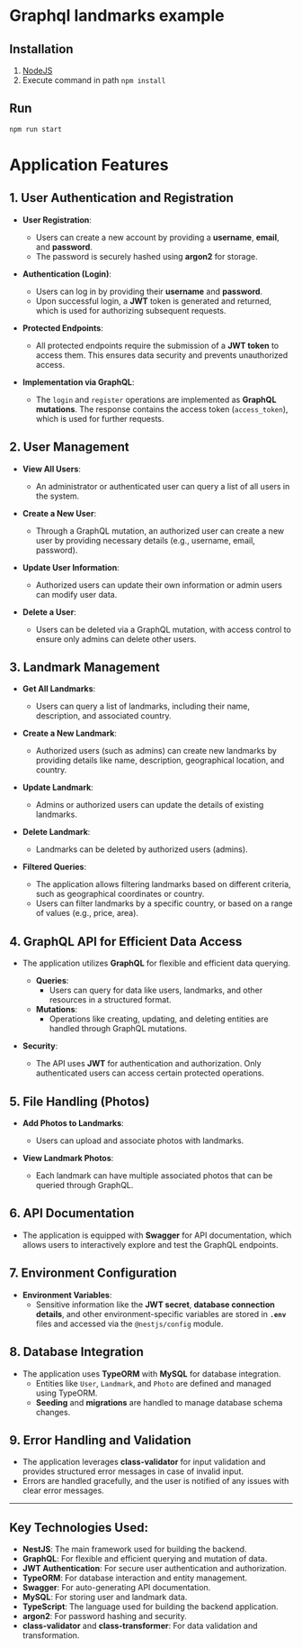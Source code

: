 # Graphql landmarks example

## Installation
1. [NodeJS](https://nodejs.org/en)
2. Execute command in path `npm install`

## Run
```
npm run start
```

# Application Features

## 1. **User Authentication and Registration**
- **User Registration**:
    - Users can create a new account by providing a **username**, **email**, and **password**.
    - The password is securely hashed using **argon2** for storage.

- **Authentication (Login)**:
    - Users can log in by providing their **username** and **password**.
    - Upon successful login, a **JWT** token is generated and returned, which is used for authorizing subsequent requests.

- **Protected Endpoints**:
    - All protected endpoints require the submission of a **JWT token** to access them. This ensures data security and prevents unauthorized access.

- **Implementation via GraphQL**:
    - The `login` and `register` operations are implemented as **GraphQL mutations**. The response contains the access token (`access_token`), which is used for further requests.

## 2. **User Management**
- **View All Users**:
    - An administrator or authenticated user can query a list of all users in the system.

- **Create a New User**:
    - Through a GraphQL mutation, an authorized user can create a new user by providing necessary details (e.g., username, email, password).

- **Update User Information**:
    - Authorized users can update their own information or admin users can modify user data.

- **Delete a User**:
    - Users can be deleted via a GraphQL mutation, with access control to ensure only admins can delete other users.

## 3. **Landmark Management**
- **Get All Landmarks**:
    - Users can query a list of landmarks, including their name, description, and associated country.

- **Create a New Landmark**:
    - Authorized users (such as admins) can create new landmarks by providing details like name, description, geographical location, and country.

- **Update Landmark**:
    - Admins or authorized users can update the details of existing landmarks.

- **Delete Landmark**:
    - Landmarks can be deleted by authorized users (admins).

- **Filtered Queries**:
    - The application allows filtering landmarks based on different criteria, such as geographical coordinates or country.
    - Users can filter landmarks by a specific country, or based on a range of values (e.g., price, area).

## 4. **GraphQL API for Efficient Data Access**
- The application utilizes **GraphQL** for flexible and efficient data querying.
    - **Queries**:
        - Users can query for data like users, landmarks, and other resources in a structured format.
    - **Mutations**:
        - Operations like creating, updating, and deleting entities are handled through GraphQL mutations.

- **Security**:
    - The API uses **JWT** for authentication and authorization. Only authenticated users can access certain protected operations.

## 5. **File Handling (Photos)**
- **Add Photos to Landmarks**:
    - Users can upload and associate photos with landmarks.

- **View Landmark Photos**:
    - Each landmark can have multiple associated photos that can be queried through GraphQL.

## 6. **API Documentation**
- The application is equipped with **Swagger** for API documentation, which allows users to interactively explore and test the GraphQL endpoints.

## 7. **Environment Configuration**
- **Environment Variables**:
    - Sensitive information like the **JWT secret**, **database connection details**, and other environment-specific variables are stored in **`.env`** files and accessed via the `@nestjs/config` module.

## 8. **Database Integration**
- The application uses **TypeORM** with **MySQL** for database integration.
    - Entities like `User`, `Landmark`, and `Photo` are defined and managed using TypeORM.
    - **Seeding** and **migrations** are handled to manage database schema changes.

## 9. **Error Handling and Validation**
- The application leverages **class-validator** for input validation and provides structured error messages in case of invalid input.
- Errors are handled gracefully, and the user is notified of any issues with clear error messages.

---

## Key Technologies Used:
- **NestJS**: The main framework used for building the backend.
- **GraphQL**: For flexible and efficient querying and mutation of data.
- **JWT Authentication**: For secure user authentication and authorization.
- **TypeORM**: For database interaction and entity management.
- **Swagger**: For auto-generating API documentation.
- **MySQL**: For storing user and landmark data.
- **TypeScript**: The language used for building the backend application.
- **argon2**: For password hashing and security.
- **class-validator** and **class-transformer**: For data validation and transformation.
